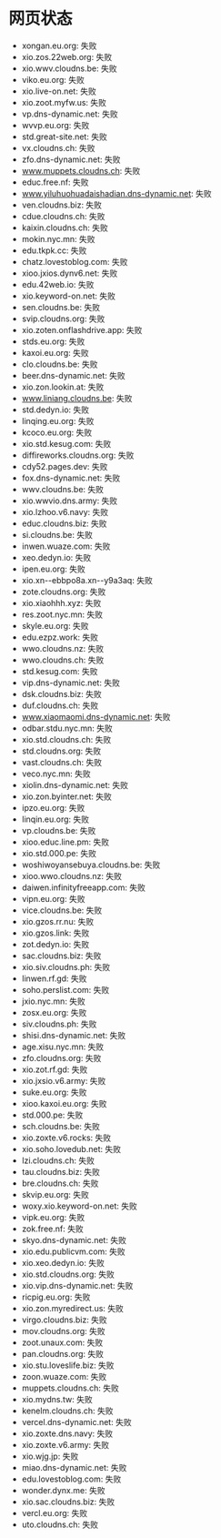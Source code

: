 # 网页状态
- xongan.eu.org: 失败
- xio.zos.22web.org: 失败
- xio.wwv.cloudns.be: 失败
- viko.eu.org: 失败
- xio.live-on.net: 失败
- xio.zoot.myfw.us: 失败
- vp.dns-dynamic.net: 失败
- wvvp.eu.org: 失败
- std.great-site.net: 失败
- vx.cloudns.ch: 失败
- zfo.dns-dynamic.net: 失败
- www.muppets.cloudns.ch: 失败
- educ.free.nf: 失败
- www.yiluhuohuadaishadian.dns-dynamic.net: 失败
- ven.cloudns.biz: 失败
- cdue.cloudns.ch: 失败
- kaixin.cloudns.ch: 失败
- mokin.nyc.mn: 失败
- edu.tkpk.cc: 失败
- chatz.lovestoblog.com: 失败
- xioo.jxios.dynv6.net: 失败
- edu.42web.io: 失败
- xio.keyword-on.net: 失败
- sen.cloudns.be: 失败
- svip.cloudns.org: 失败
- xio.zoten.onflashdrive.app: 失败
- stds.eu.org: 失败
- kaxoi.eu.org: 失败
- clo.cloudns.be: 失败
- beer.dns-dynamic.net: 失败
- xio.zon.lookin.at: 失败
- www.liniang.cloudns.be: 失败
- std.dedyn.io: 失败
- linqing.eu.org: 失败
- kcoco.eu.org: 失败
- xio.std.kesug.com: 失败
- diffireworks.cloudns.org: 失败
- cdy52.pages.dev: 失败
- fox.dns-dynamic.net: 失败
- wwv.cloudns.be: 失败
- xio.wwvio.dns.army: 失败
- xio.lzhoo.v6.navy: 失败
- educ.cloudns.biz: 失败
- si.cloudns.be: 失败
- inwen.wuaze.com: 失败
- xeo.dedyn.io: 失败
- ipen.eu.org: 失败
- xio.xn--ebbpo8a.xn--y9a3aq: 失败
- zote.cloudns.org: 失败
- xio.xiaohhh.xyz: 失败
- res.zoot.nyc.mn: 失败
- skyle.eu.org: 失败
- edu.ezpz.work: 失败
- wwo.cloudns.nz: 失败
- wwo.cloudns.ch: 失败
- std.kesug.com: 失败
- vip.dns-dynamic.net: 失败
- dsk.cloudns.biz: 失败
- duf.cloudns.ch: 失败
- www.xiaomaomi.dns-dynamic.net: 失败
- odbar.stdu.nyc.mn: 失败
- xio.std.cloudns.ch: 失败
- std.cloudns.org: 失败
- vast.cloudns.ch: 失败
- veco.nyc.mn: 失败
- xiolin.dns-dynamic.net: 失败
- xio.zon.byinter.net: 失败
- ipzo.eu.org: 失败
- linqin.eu.org: 失败
- vp.cloudns.be: 失败
- xioo.educ.line.pm: 失败
- xio.std.000.pe: 失败
- woshiwoyansebuya.cloudns.be: 失败
- xioo.wwo.cloudns.nz: 失败
- daiwen.infinityfreeapp.com: 失败
- vipn.eu.org: 失败
- vice.cloudns.be: 失败
- xio.gzos.rr.nu: 失败
- xio.gzos.link: 失败
- zot.dedyn.io: 失败
- sac.cloudns.biz: 失败
- xio.siv.cloudns.ph: 失败
- linwen.rf.gd: 失败
- soho.perslist.com: 失败
- jxio.nyc.mn: 失败
- zosx.eu.org: 失败
- siv.cloudns.ph: 失败
- shisi.dns-dynamic.net: 失败
- age.xisu.nyc.mn: 失败
- zfo.cloudns.org: 失败
- xio.zot.rf.gd: 失败
- xio.jxsio.v6.army: 失败
- suke.eu.org: 失败
- xioo.kaxoi.eu.org: 失败
- std.000.pe: 失败
- sch.cloudns.be: 失败
- xio.zoxte.v6.rocks: 失败
- xio.soho.lovedub.net: 失败
- lzi.cloudns.ch: 失败
- tau.cloudns.biz: 失败
- bre.cloudns.ch: 失败
- skvip.eu.org: 失败
- woxy.xio.keyword-on.net: 失败
- vipk.eu.org: 失败
- zok.free.nf: 失败
- skyo.dns-dynamic.net: 失败
- xio.edu.publicvm.com: 失败
- xio.xeo.dedyn.io: 失败
- xio.std.cloudns.org: 失败
- xio.vip.dns-dynamic.net: 失败
- ricpig.eu.org: 失败
- xio.zon.myredirect.us: 失败
- virgo.cloudns.biz: 失败
- mov.cloudns.org: 失败
- zoot.unaux.com: 失败
- pan.cloudns.org: 失败
- xio.stu.loveslife.biz: 失败
- zoon.wuaze.com: 失败
- muppets.cloudns.ch: 失败
- xio.mydns.tw: 失败
- kenelm.cloudns.ch: 失败
- vercel.dns-dynamic.net: 失败
- xio.zoxte.dns.navy: 失败
- xio.zoxte.v6.army: 失败
- xio.wjg.jp: 失败
- miao.dns-dynamic.net: 失败
- edu.lovestoblog.com: 失败
- wonder.dynx.me: 失败
- xio.sac.cloudns.biz: 失败
- vercl.eu.org: 失败
- uto.cloudns.ch: 失败
